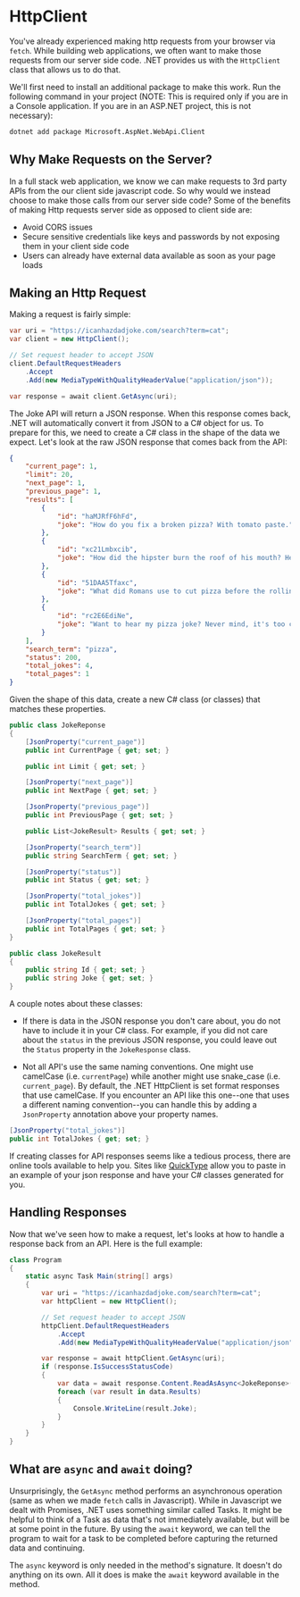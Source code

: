 # HttpClient

You've already experienced making http requests from your browser via `fetch`. While building web applications, we often want to make those requests from our server side code. .NET provides us with the `HttpClient` class that allows us to do that.

We'll first need to install an additional package to make this work. Run the following command in your project (NOTE: This is required only if you are in a Console application. If you are in an ASP.NET project, this is not necessary):

```sh
dotnet add package Microsoft.AspNet.WebApi.Client
```


## Why Make Requests on the Server?
In a full stack web application, we know we can make requests to 3rd party APIs from the our client side javascript code. So why would we instead choose to make those calls from our server side code? Some of the benefits of making Http requests server side as opposed to client side are:

- Avoid CORS issues
- Secure sensitive credentials like keys and passwords by not exposing them in your client side code
- Users can already have external data available as soon as your page loads

## Making an Http Request

Making a request is fairly simple:

```csharp
var uri = "https://icanhazdadjoke.com/search?term=cat";
var client = new HttpClient();

// Set request header to accept JSON
client.DefaultRequestHeaders
    .Accept
    .Add(new MediaTypeWithQualityHeaderValue("application/json"));

var response = await client.GetAsync(uri);
```

The Joke API will return a JSON response. When this response comes back, .NET will automatically convert it from JSON to a C# object for us. To prepare for this, we need to create a C# class in the shape of the data we expect. Let's look at the raw JSON response that comes back from the API:

```json
{
    "current_page": 1,
    "limit": 20,
    "next_page": 1,
    "previous_page": 1,
    "results": [
        {
            "id": "haMJRfF6hFd",
            "joke": "How do you fix a broken pizza? With tomato paste."
        },
        {
            "id": "xc21Lmbxcib",
            "joke": "How did the hipster burn the roof of his mouth? He ate the pizza before it was cool."
        },
        {
            "id": "51DAA5Tfaxc",
            "joke": "What did Romans use to cut pizza before the rolling cutter was invented? Lil Caesars"
        },
        {
            "id": "rc2E6EdiNe",
            "joke": "Want to hear my pizza joke? Never mind, it's too cheesy."
        }
    ],
    "search_term": "pizza",
    "status": 200,
    "total_jokes": 4,
    "total_pages": 1
}
```

Given the shape of this data, create a new C# class (or classes) that matches these properties.

```csharp
public class JokeReponse
{
    [JsonProperty("current_page")]
    public int CurrentPage { get; set; }

    public int Limit { get; set; }

    [JsonProperty("next_page")]
    public int NextPage { get; set; }

    [JsonProperty("previous_page")]
    public int PreviousPage { get; set; }

    public List<JokeResult> Results { get; set; }

    [JsonProperty("search_term")]
    public string SearchTerm { get; set; }

    [JsonProperty("status")]
    public int Status { get; set; }

    [JsonProperty("total_jokes")]
    public int TotalJokes { get; set; }

    [JsonProperty("total_pages")]
    public int TotalPages { get; set; }
}

public class JokeResult
{
    public string Id { get; set; }
    public string Joke { get; set; }
}
```

A couple notes about these classes:

- If there is data in the JSON response you don't care about, you do not have to include it in your C# class. For example, if you did not care about the `status` in the previous JSON response, you could leave out the `Status` property in the `JokeResponse` class.

- Not all API's use the same naming conventions. One might use camelCase (i.e. `currentPage`) while another might use snake_case (i.e. `current_page`). By default, the .NET HttpClient is set format responses that use camelCase. If you encounter an API like this one--one that uses a different naming convention--you can handle this by adding a `JsonProperty` annotation above your property names.

```csharp
[JsonProperty("total_jokes")]
public int TotalJokes { get; set; }
```

If creating classes for API responses seems like a tedious process, there are online tools available to help you. Sites like [QuickType](https://quicktype.io/) allow you to paste in an example of your json response and have your C# classes generated for you.

## Handling Responses

Now that we've seen how to make a request, let's looks at how to handle a response back from an API. Here is the full example:

```csharp
class Program
{
    static async Task Main(string[] args)
    {
        var uri = "https://icanhazdadjoke.com/search?term=cat";
        var httpClient = new HttpClient();

        // Set request header to accept JSON
        httpClient.DefaultRequestHeaders
            .Accept
            .Add(new MediaTypeWithQualityHeaderValue("application/json"));

        var response = await httpClient.GetAsync(uri);
        if (response.IsSuccessStatusCode)
        {
            var data = await response.Content.ReadAsAsync<JokeReponse>();
            foreach (var result in data.Results)
            {
                Console.WriteLine(result.Joke);
            }
        }
    }
}
```

## What are `async` and `await` doing?

Unsurprisingly, the `GetAsync` method performs an asynchronous operation (same as when we made `fetch` calls in Javascript). While in Javascript we dealt with Promises, .NET uses something similar called Tasks. It might be helpful to think of a Task as data that's not immediately available, but will be at some point in the future. By using the `await` keyword, we can tell the program to wait for a task to be completed before capturing the returned data and continuing.

The `async` keyword is only needed in the method's signature. It doesn't do anything on its own. All it does is make the `await` keyword available in the method.